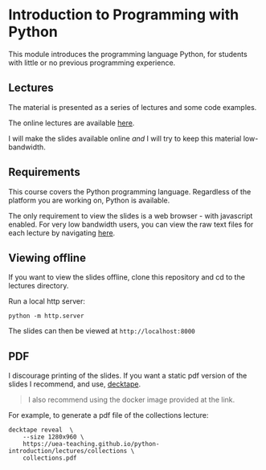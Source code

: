 # Introduction to Programming with Python

This module introduces the programming language Python, 
for students with little or no previous programming experience.


## Lectures

The material is presented as a series of lectures and some code examples.

The online lectures are available [here](https://uea-teaching.github.io/python-introduction/).

I will make the slides available online *and* I will try to keep this material low-bandwidth.


## Requirements

This course covers the Python programming language. 
Regardless of the platform you are working on, Python is available.

The only requirement to view the slides is a web browser - with javascript enabled. 
For very low bandwidth users, you can view the raw text files for each lecture
by navigating [here](https://github.com/uea-teaching/python-introduction/).


## Viewing offline

If you want to view the slides offline, 
clone this repository and cd to the lectures directory.

Run a local http server:

    python -m http.server

The slides can then be viewed at `http://localhost:8000`


## PDF

I discourage printing of the slides. 
If you want a static pdf version of the slides I recommend, 
and use, [decktape](https://github.com/astefanutti/decktape).

> I also recommend using the docker image provided at the link.

For example, to generate a pdf file of the collections lecture:

    decktape reveal  \
        --size 1280x960 \
        https://uea-teaching.github.io/python-introduction/lectures/collections \
        collections.pdf
